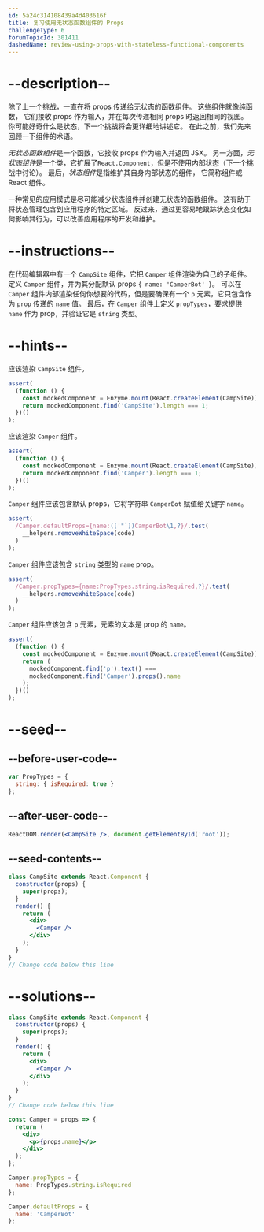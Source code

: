```yaml
---
id: 5a24c314108439a4d403616f
title: 复习使用无状态函数组件的 Props
challengeType: 6
forumTopicId: 301411
dashedName: review-using-props-with-stateless-functional-components
---
```


# --description--

除了上一个挑战，一直在将 props 传递给无状态的函数组件。 这些组件就像纯函数， 它们接收 props 作为输入，并在每次传递相同 props 时返回相同的视图。 你可能好奇什么是状态，下一个挑战将会更详细地讲述它。 在此之前，我们先来回顾一下组件的术语。

*无状态函数组件*是一个函数，它接收 props 作为输入并返回 JSX。 另一方面，*无状态组件*是一个类，它扩展了`React.Component`，但是不使用内部状态（下一个挑战中讨论）。 最后，*状态组件*是指维护其自身内部状态的组件， 它简称组件或 React 组件。

一种常见的应用模式是尽可能减少状态组件并创建无状态的函数组件。 这有助于将状态管理包含到应用程序的特定区域。 反过来，通过更容易地跟踪状态变化如何影响其行为，可以改善应用程序的开发和维护。

# --instructions--

在代码编辑器中有一个 `CampSite` 组件，它把 `Camper` 组件渲染为自己的子组件。 定义 `Camper` 组件，并为其分配默认 props `{ name: 'CamperBot' }`。 可以在 `Camper` 组件内部渲染任何你想要的代码，但是要确保有一个 `p` 元素，它只包含作为 `prop` 传递的 `name` 值。 最后，在 `Camper` 组件上定义 `propTypes`，要求提供 `name` 作为 prop，并验证它是 `string` 类型。

# --hints--

应该渲染 `CampSite` 组件。

```js
assert(
  (function () {
    const mockedComponent = Enzyme.mount(React.createElement(CampSite));
    return mockedComponent.find('CampSite').length === 1;
  })()
);
```

应该渲染 `Camper` 组件。

```js
assert(
  (function () {
    const mockedComponent = Enzyme.mount(React.createElement(CampSite));
    return mockedComponent.find('Camper').length === 1;
  })()
);
```

`Camper` 组件应该包含默认 props，它将字符串 `CamperBot` 赋值给关键字 `name`。

```js
assert(
  /Camper.defaultProps={name:(['"`])CamperBot\1,?}/.test(
    __helpers.removeWhiteSpace(code)
  )
);
```

`Camper` 组件应该包含 `string` 类型的 `name` prop。

```js
assert(
  /Camper.propTypes={name:PropTypes.string.isRequired,?}/.test(
    __helpers.removeWhiteSpace(code)
  )
);
```

`Camper` 组件应该包含 `p` 元素，元素的文本是 prop 的 `name`。

```js
assert(
  (function () {
    const mockedComponent = Enzyme.mount(React.createElement(CampSite));
    return (
      mockedComponent.find('p').text() ===
      mockedComponent.find('Camper').props().name
    );
  })()
);
```

# --seed--

## --before-user-code--

```jsx
var PropTypes = {
  string: { isRequired: true }
};
```

## --after-user-code--

```jsx
ReactDOM.render(<CampSite />, document.getElementById('root'));
```

## --seed-contents--

```jsx
class CampSite extends React.Component {
  constructor(props) {
    super(props);
  }
  render() {
    return (
      <div>
        <Camper />
      </div>
    );
  }
}
// Change code below this line
```

# --solutions--

```jsx
class CampSite extends React.Component {
  constructor(props) {
    super(props);
  }
  render() {
    return (
      <div>
        <Camper />
      </div>
    );
  }
}
// Change code below this line

const Camper = props => {
  return (
    <div>
      <p>{props.name}</p>
    </div>
  );
};

Camper.propTypes = {
  name: PropTypes.string.isRequired
};

Camper.defaultProps = {
  name: 'CamperBot'
};
```
